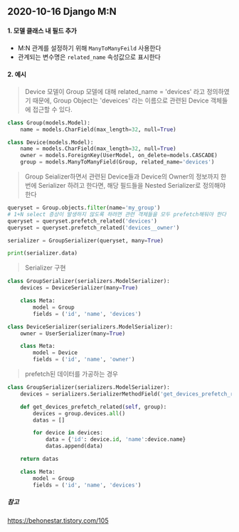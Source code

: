 ## 2020-10-16 Django M:N

#### 1. 모델 클래스 내 필드 추가

- M:N 관계를 설정하기 위해 `ManyToManyFeild` 사용한다
- 관계되는 변수명은 `related_name` 속성값으로 표시한다

#### 2. 예시

> Device 모델이 Group 모델에 대해 related_name = 'devices' 라고 정의하였기 때문에, Group Object는 'deveices' 라는 이름으로 관련된 Device 객체들에 접근할 수 있다.

```python
class Group(models.Model):
    name = models.CharField(max_length=32, null=True)

class Device(models.Model):
    name = models.CharField(max_length=32, null=True)
    owner = models.ForeignKey(UserModel, on_delete=models.CASCADE)
    group = models.ManyToManyField(Group, related_name='devices')
```

> Group Seializer하면서 관련된 Device들과 Device의 Owner의 정보까지 한 번에 Serializer 하려고 한다면, 해당 필드들을 Nested Serializer로 정의해야 한다

```python
queryset = Group.objects.filter(name='my_group')
# 1+N select 증상이 발생하지 않도록 하려면 관련 객체들을 모두 prefetch해둬야 한다 
queryset = queryset.prefetch_related('devices')
queryset = queryset.prefetch_related('devices__owner')

serializer = GroupSerializer(queryset, many=True)

print(serializer.data)
```

> Serializer 구현

```python
class GroupSerializer(serializers.ModelSerializer):
    devices = DeviceSerializer(many=True)

	class Meta:
        model = Group
        fields = ('id', 'name', 'devices')

class DeviceSerializer(serializers.ModelSerializer):
    owner = UserSerializer(many=True)

    class Meta:
        model = Device
        fields = ('id', 'name', 'owner')
```

> prefetch된 데이터를 가공하는 경우

```python
class GroupSerializer(serializers.ModelSerializer):
    devices = serializers.SerializerMethodField('get_devices_prefetch_related')

    def get_devices_prefetch_related(self, group):
        devices = group.devices.all()
        datas = []

		for device in devices: 
            data = {'id': device.id, 'name':device.name}
            datas.append(data)

	return datas

    class Meta:
        model = Group
        fields = ('id', 'name', 'devices')
```



##### 참고

https://behonestar.tistory.com/105